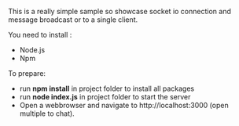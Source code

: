 This is a really simple sample so showcase socket io connection and message broadcast or to a single client.

You need to install :
- Node.js
- Npm

To prepare:
- run **npm install** in project folder to install all packages
- run **node index.js** in project folder to start the server
- Open a webbrowser and navigate to http://localhost:3000 (open multiple to chat).
